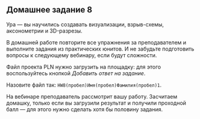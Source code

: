 ## Домашнее задание 8

Ура — вы научились создавать визуализации, взрыв-схемы, аксонометрии и 3D-разрезы. 

В домашней работе повторите все упражнения за преподавателем и выполните задания из практических юнитов. И не забудьте подготовить вопросы к следующему вебинару, если будут сложности.

Файл проекта PLN нужно загрузить на площадку: для этого воспользуйтесь кнопкой *Добавить ответ на задание*.

Назовите файл так: `HW8(пробел)Имя(пробел)Фамилия(пробел)1`.

На вебинаре преподаватель рассмотрит вашу работу. Засчитаем домашку, только если вы загрузили результат и получили проходной балл — для этого нужно сделать хотя бы половину задания.